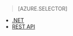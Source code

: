 > [AZURE.SELECTOR] 
- [.NET](../articles/media-services/media-services-dotnet-create-contentkey.md)
- [REST API](../articles/media-services/media-services-rest-create-contentkey.md)

<!---HONumber=August15_HO6-->